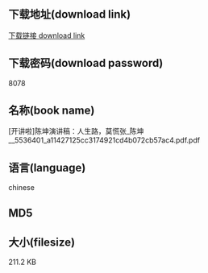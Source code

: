 ## 下载地址(download link)
[下载链接 download link](https://voluble-croquembouche-d321dc.netlify.app/?s=%5B%E5%BC%80%E8%AE%B2%E5%95%A6%5D%E9%99%88%E5%9D%A4%E6%BC%94%E8%AE%B2%E7%A8%BF%EF%BC%9A%E4%BA%BA%E7%94%9F%E8%B7%AF%EF%BC%8C%E8%8E%AB%E6%85%8C%E5%BC%A0_%E9%99%88%E5%9D%A4__5536401_a11427125cc3174921cd4b072cb57ac4.pdf)

## 下载密码(download password)
8078

## 名称(book name)
[开讲啦]陈坤演讲稿：人生路，莫慌张_陈坤__5536401_a11427125cc3174921cd4b072cb57ac4.pdf.pdf

## 语言(language)
chinese

## MD5


## 大小(filesize)
211.2 KB
